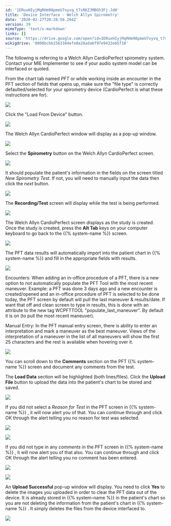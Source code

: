 ```yaml
---
id: '1ERuxHIyjMqRHm98pmeU7xyvq_t7sRKZJMBGh3Fj-Jd0'
title: 'Device Interface - Welch Allyn Spirometry'
date: '2020-02-27T20:28:56.204Z'
version: 39
mimeType: 'text/x-markdown'
links: []
source: 'https://drive.google.com/open?id=1ERuxHIyjMqRHm98pmeU7xyvq_t7sRKZJMBGh3Fj-Jd0'
wikigdrive: '0008bcbb1563384efe0a28ada6f97e9432e65f10'
---
```

The following is referring to a Welch Allyn CardioPerfect spirometry system. Contact your MIE Implementer to see if your audio system model can be interfaced or quoted.

From the chart tab named *PFT* or while working inside an encounter in the PFT section of fields that opens up, make sure the "file type" is correctly defaulted/selected for your spirometry device (CardioPerfect is what these instructions are for).

![](../device-interface-welch-allyn-spirometry.assets/278bd91e8673a0fddf083772fb20031f.png)

Click the "Load From Device" button.

![](../device-interface-welch-allyn-spirometry.assets/9b8e81b29a3dc0c3d8551774ae1e1339.png)

The Welch Allyn CardioPerfect window will display as a pop-up window.

![](../device-interface-welch-allyn-spirometry.assets/dacb0656ea6c39c025d252d5e5932087.png)

Select the **Spirometry** button on the Welch Allyn CardioPerfect screen.

![](../device-interface-welch-allyn-spirometry.assets/e38d11d4eaa80d608699a5663a92d0ca.png)

It should populate the patient's information in the fields on the screen titled *New Spirometry Test*. If not, you will need to manually input the data then click the *next* button.

![](../device-interface-welch-allyn-spirometry.assets/b7f3686854718c2676bc3f0979bfe638.png)

The **Recording/Test** screen will display while the test is being performed.

![](../device-interface-welch-allyn-spirometry.assets/940589d91db1e3104f4860b23fbfecf2.png)

The Welch Allyn CardioPerfect screen displays as the study is created. Once the study is created, press the **Alt Tab** keys on your computer keyboard to go back to the {{% system-name %}} screen.

![](../device-interface-welch-allyn-spirometry.assets/e25b0703a8c73ed82ff966f26f895279.png)

The PFT data results will automatically import into the patient chart in {{% system-name %}} and fill in the appropriate fields with results.

![](../device-interface-welch-allyn-spirometry.assets/3f27cba5b17803920610374922cfcb87.png)

Encounters: When adding an in-office procedure of a PFT, there is a new option to not automatically populate the PFT Tool with the most recent maneuver. Example: a PFT was done 3 days ago and a new encounter is created/opened and an in-office procedure of PFT is selected to be done today, the PFT screen by default will pull the last maneuver & results/date. If want that off and clean screen to type in results, this is done with an attribute to the new tag WCPFTTOOL "populate_last_maneuver". By default it is on (to pull the most recent maneuver).

Manual Entry: In the PFT manual entry screen, there is ability to enter an interpretation and mark a maneuver as the best maneuver. Views of the interpretation of a maneuver in the list of all maneuvers will show the first 25 characters and the rest is available when hovering over it.

![](../device-interface-welch-allyn-spirometry.assets/24613d4e362c92556f3cf852287d69d0.png)

You can scroll down to the **Comments** section on the PFT {{% system-name %}} screen and document any comments from the test.

The **Load Data** section will be highlighted (both lines/files). Click the **Upload File** button to upload the data into the patient's chart to be stored and saved.

![](../device-interface-welch-allyn-spirometry.assets/22f0bf3007795c34afa926cd24d07ff6.png)

If you did not select a *Reason for Test* in the PFT screen in {{% system-name %}} , it will now alert you of that. You can continue through and click OK through the alert telling you no reason for test was selected.

![](../device-interface-welch-allyn-spirometry.assets/c3bf54cde122755049dfe873ed8d355e.png)

![](../device-interface-welch-allyn-spirometry.assets/c3d77a1521043e4c5520e2a25796cb49.png)

If you did not type in any *comments* in the PFT screen in {{% system-name %}} , it will now alert you of that also. You can continue through and click OK through the alert telling you no comment has been entered.

![](../device-interface-welch-allyn-spirometry.assets/acbb3262c14eb8807b1226c72a817524.png)

![](../device-interface-welch-allyn-spirometry.assets/e4ea6dbe0b0dedc64fb6754bad005309.png)

An **Upload Successful** pop-up window will display. You need to click **Yes** to delete the images you uploaded in order to clear the PFT data out of the device. It is already stored in {{% system-name %}} in the patient's chart so you are not deleting the information from the patient's chart in {{% system-name %}} . It simply deletes the files from the device interfaced to.

![](../device-interface-welch-allyn-spirometry.assets/5897e6ffdf4aabd9f276f3b2682dbf3b.png)
